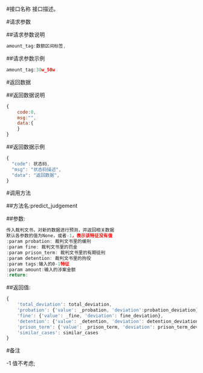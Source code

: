 #接口名称
接口描述。


#请求参数

##请求参数说明
```js
amount_tag:数额区间标签,
```

##请求参数示例

```js
amount_tag:30w_50w
```

#返回数据

##返回数据说明

```js
{
    code:0,
    msg:"",
    data:{
    }
}
```

##返回数据示例

```js
{
  "code": 状态码,
  "msg": "状态码描述",
  "data": "返回数据",
}
```

#调用方法

##方法名:predict_judgement

##参数:

```js
传入裁判文书，对新的数据进行预测，并返回相关数据
默认各参数的值为None，或者-1，表示该特征没有值
:param probation: 裁判文书里的缓刑
:param fine: 裁判文书里的罚金
:param prison_term: 裁判文书里的有期徒刑
:param detention: 裁判文书里的拘役
:param tags:输入的0-1特征
:param amount:输入的涉案金额
:return:
```


##返回值:

```js
{
    'total_deviation': total_deviation,
    'probation': {'value': _probation, 'deviation':probation_deviation},
    'fine': {'value': _fine, 'deviation': fine_deviation},
    'detention': {'value': _detention, 'deviation': detention_deviation},
    'prison_term': {'value': _prison_term, 'deviation': prison_term_deviation},
    'similar_cases': similar_cases
}
```

#备注

-1 值不考虑;


